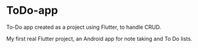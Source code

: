 # ToDo-app
To-Do app created as a project using Flutter, to handle CRUD.

My first real Flutter project, an Android app for note taking and To Do lists.
